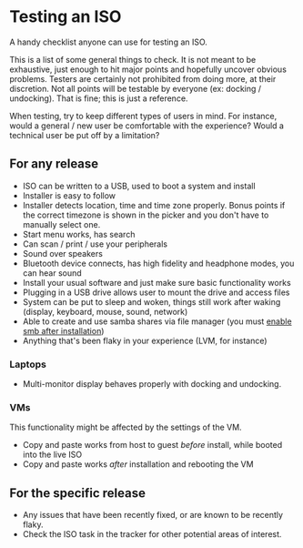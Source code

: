 # Testing an ISO

A handy checklist anyone can use for testing an ISO.

This is a list of some general things to check. It is not meant to be exhaustive, just enough to hit major points and hopefully uncover obvious problems. Testers are certainly not prohibited from doing more, at their discretion. Not all points will be testable by everyone (ex: docking / undocking). That is fine; this is just a reference.

When testing, try to keep different types of users in mind. For instance, would a general / new user be comfortable with the experience? Would a technical user be put off by a limitation?

## For any release

- ISO can be written to a USB, used to boot a system and install
- Installer is easy to follow
- Installer detects location, time and time zone properly. Bonus points if the correct timezone is shown in the picker and you don't have to manually select one.
- Start menu works, has search
- Can scan / print / use your peripherals
- Sound over speakers
- Bluetooth device connects, has high fidelity and headphone modes, you can hear sound
- Install your usual software and just make sure basic functionality works
- Plugging in a USB drive allows user to mount the drive and access files
- System can be put to sleep and woken, things still work after waking (display, keyboard, mouse, sound, network)
- Able to create and use samba shares via file manager (you must [enable smb after installation](/docs/user/software/networking/samba.md#samba-on-solus))
- Anything that's been flaky in your experience (LVM, for instance)

### Laptops

- Multi-monitor display behaves properly with docking and undocking.

### VMs

This functionality might be affected by the settings of the VM.

- Copy and paste works from host to guest _before_ install, while booted into the live ISO
- Copy and paste works _after_ installation and rebooting the VM

## For the specific release

- Any issues that have been recently fixed, or are known to be recently flaky.
- Check the ISO task in the tracker for other potential areas of interest.
